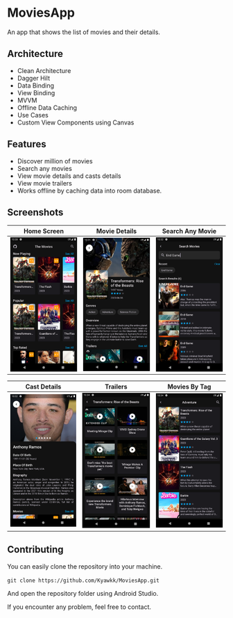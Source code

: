 # MoviesApp
 An app that shows the list of movies and their details.

## Architecture
- Clean Architecture
- Dagger Hilt
- Data Binding
- View Binding
- MVVM
- Offline Data Caching
- Use Cases
- Custom View Components using Canvas

## Features
- Discover million of movies
- Search any movies
- View movie details and casts details
- View movie trailers
- Works offline by caching data into room database.

## Screenshots
| Home Screen                                                                             | Movie Details                                                                           | Search Any Movie                                                                            |
|-----------------------------------------------------------------------------------------|-----------------------------------------------------------------------------------------|---------------------------------------------------------------------------------------------|
| ![one](https://github.com/Kyawkk/MoviesApp/blob/master/screenshoots/one.png?raw=true)   | ![two](https://github.com/Kyawkk/MoviesApp/blob/master/screenshoots/two.png?raw=true)   | ![three](https://github.com/Kyawkk/MoviesApp/blob/master/screenshoots/three.png?raw=true)   |

| Cast Details                                                                            | Trailers                                                                                | Movies By Tag                                                                         |
|-----------------------------------------------------------------------------------------|-----------------------------------------------------------------------------------------|---------------------------------------------------------------------------------------|
| ![four](https://github.com/Kyawkk/MoviesApp/blob/master/screenshoots/four.png?raw=true) | ![five](https://github.com/Kyawkk/MoviesApp/blob/master/screenshoots/five.png?raw=true) | ![six](https://github.com/Kyawkk/MoviesApp/blob/master/screenshoots/six.png?raw=true) |

## Contributing
You can easily clone the repository into your machine.

`git clone https://github.com/Kyawkk/MoviesApp.git`

And open the repository folder using Android Studio.

If you encounter any problem, feel free to contact.
